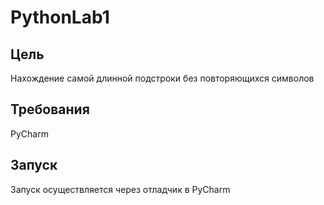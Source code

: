 # PythonLab1

## Цель
Нахождение самой длинной подстроки без повторяющихся символов

## Требования
PyCharm

## Запуск
Запуск осуществляется через отладчик в PyCharm
